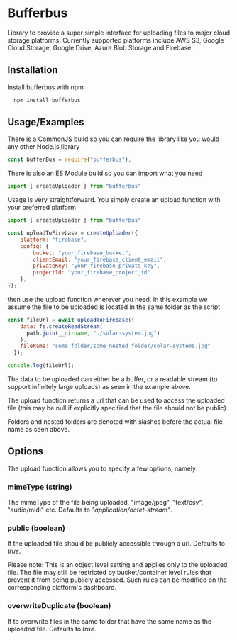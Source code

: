 
# Bufferbus

Library to provide a super simple interface for uploading files to major cloud storage platforms. Currently supported platforms include AWS S3, Google Cloud Storage, Google Drive, Azure Blob Storage and Firebase.




## Installation

Install bufferbus with npm

```bash
  npm install bufferbus
```
    
## Usage/Examples
There is a CommonJS build so you can require the library like you would any other Node.js library

```javascript
const bufferBus = require("bufferbus");
```

There is also an ES Module build so you can import what you need
```javascript
import { createUploader } from "bufferbus"
```

Usage is very straightforward. You simply create an upload function with your preferred platform 

```javascript
import { createUploader } from "bufferbus"

const uploadToFirebase = createUploader({
    platform: "firebase",
    config: {
        bucket: "your_firebase_bucket",
        clientEmail: "your_firebase_client_email",
        privateKey: "your_firebase_private_key",
        projectId: "your_firebase_project_id"
    },
});
```

then use the upload function wherever you need. In this example we assume the file to be uploaded is located in the same folder as the script

```javascript
const fileUrl = await uploadToFirebase({
    data: fs.createReadStream(
      path.join(__dirname, "./solar-system.jpg")
    ),
    fileName: "some_folder/some_nested_folder/solar-systems.jpg"
  });

console.log(fileUrl);
```

The data to be uploaded can either be a buffer, or a readable stream (to support infinitely large uploads) as seen in the example above. 

The upload function returns a url that can be used to access the uploaded file (this may be null if explicitly specified that the file should not be public).

Folders and nested folders are denoted with slashes before the actual file name as seen above.

## Options
The upload function allows you to specify a few options, namely:

### mimeType (string)
The mimeType of the file being uploaded, "image/jpeg", "text/csv", "audio/midi" etc. Defaults to _"application/octet-stream"_.

### public (boolean)
If the uploaded file should be publicly accessible through a url. Defaults to _true_.

Please note: This is an object level setting and applies only to the uploaded file. The file may still be restricted by bucket/container level rules that prevent it from being publicly accessed. Such rules can be modified on the corresponding platform's dashboard.

### overwriteDuplicate (boolean)
If to overwrite files in the same folder that have the same name as the uploaded file. Defaults to _true_.